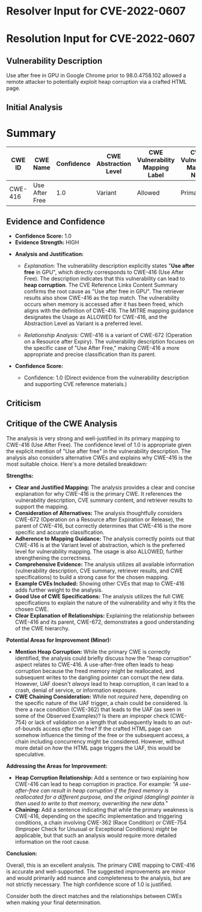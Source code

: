 # Resolver Input for CVE-2022-0607

# Resolution Input for CVE-2022-0607

## Vulnerability Description
Use after free in GPU in Google Chrome prior to 98.0.4758.102 allowed a remote attacker to potentially exploit heap corruption via a crafted HTML page.

## Initial Analysis
# Summary
| CWE ID | CWE Name | Confidence | CWE Abstraction Level | CWE Vulnerability Mapping Label | CWE-Vulnerability Mapping Notes |
|---|---|---|---|---|---|
| CWE-416 | Use After Free | 1.0 | Variant | Allowed | Primary CWE |

## Evidence and Confidence

*   **Confidence Score:** 1.0
*   **Evidence Strength:** HIGH

- **Analysis and Justification:**  
  - *Explanation:* The vulnerability description explicitly states "**Use after free** in GPU", which directly corresponds to CWE-416 (Use After Free). The description indicates that this vulnerability can lead to **heap corruption**. The CVE Reference Links Content Summary confirms the root cause as "Use after free in GPU". The retriever results also show CWE-416 as the top match. The vulnerability occurs when memory is accessed after it has been freed, which aligns with the definition of CWE-416. The MITRE mapping guidance designates the Usage as ALLOWED for CWE-416, and the Abstraction Level as Variant is a preferred level.
  
  - *Relationship Analysis:* CWE-416 is a variant of CWE-672 (Operation on a Resource after Expiry). The vulnerability description focuses on the specific case of "Use After Free," making CWE-416 a more appropriate and precise classification than its parent.

- **Confidence Score:**  
  - Confidence: 1.0 (Direct evidence from the vulnerability description and supporting CVE reference materials.)

## Criticism
## Critique of the CWE Analysis

The analysis is very strong and well-justified in its primary mapping to CWE-416 (Use After Free). The confidence level of 1.0 is appropriate given the explicit mention of "Use after free" in the vulnerability description. The analysis also considers alternative CWEs and explains why CWE-416 is the most suitable choice. Here's a more detailed breakdown:

**Strengths:**

*   **Clear and Justified Mapping:** The analysis provides a clear and concise explanation for why CWE-416 is the primary CWE. It references the vulnerability description, CVE summary content, and retriever results to support the mapping.
*   **Consideration of Alternatives:** The analysis thoughtfully considers CWE-672 (Operation on a Resource after Expiration or Release), the parent of CWE-416, but correctly determines that CWE-416 is the more specific and accurate classification.
*   **Adherence to Mapping Guidance:** The analysis correctly points out that CWE-416 is at the Variant level of abstraction, which is the preferred level for vulnerability mapping. The usage is also ALLOWED, further strengthening the correctness.
*   **Comprehensive Evidence:** The analysis utilizes all available information (vulnerability description, CVE summary, retriever results, and CWE specifications) to build a strong case for the chosen mapping.
*   **Example CVEs Included:** Showing other CVEs that map to CWE-416 adds further weight to the analysis.
*   **Good Use of CWE Specifications:** The analysis utilizes the full CWE specifications to explain the nature of the vulnerability and why it fits the chosen CWE.
*   **Clear Explanation of Relationships:** Explaining the relationship between CWE-416 and its parent, CWE-672, demonstrates a good understanding of the CWE hierarchy.

**Potential Areas for Improvement (Minor):**

*   **Mention Heap Corruption:** While the primary CWE is correctly identified, the analysis could briefly discuss how the "heap corruption" aspect relates to CWE-416. A use-after-free often leads to heap corruption because the freed memory might be reallocated, and subsequent writes to the dangling pointer can corrupt the new data. However, UAF doesn't *always* lead to heap corruption, it can lead to a crash, denial of service, or information exposure.
*   **CWE Chaining Consideration:** While not *required* here, depending on the specific nature of the UAF trigger, a chain could be considered. Is there a race condition (CWE-362) that leads to the UAF (as seen in some of the Observed Examples)? Is there an improper check (CWE-754) or lack of validation on a length that subsequently leads to an out-of-bounds access *after* the free? If the crafted HTML page can somehow influence the timing of the free or the subsequent access, a chain including concurrency might be considered. However, without more detail on *how* the HTML page triggers the UAF, this would be speculative.

**Addressing the Areas for Improvement:**

*   **Heap Corruption Relationship:** Add a sentence or two explaining how CWE-416 can lead to heap corruption in practice. For example: *"A use-after-free can result in heap corruption if the freed memory is reallocated for a different purpose, and the original (dangling) pointer is then used to write to that memory, overwriting the new data."*
*   **Chaining:** Add a sentence indicating that while the primary weakness is CWE-416, depending on the specific implementation and triggering conditions, a chain involving CWE-362 (Race Condition) or CWE-754 (Improper Check for Unusual or Exceptional Conditions) *might* be applicable, but that such an analysis would require more detailed information on the root cause.

**Conclusion:**

Overall, this is an excellent analysis. The primary CWE mapping to CWE-416 is accurate and well-supported. The suggested improvements are minor and would primarily add nuance and completeness to the analysis, but are not strictly necessary. The high confidence score of 1.0 is justified.

Consider both the direct matches and the relationships between CWEs
when making your final determination.
        
